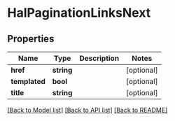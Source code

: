# HalPaginationLinksNext

## Properties
Name | Type | Description | Notes
------------ | ------------- | ------------- | -------------
**href** | **string** |  | [optional] 
**templated** | **bool** |  | [optional] 
**title** | **string** |  | [optional] 

[[Back to Model list]](../../README.md#documentation-for-models) [[Back to API list]](../../README.md#documentation-for-api-endpoints) [[Back to README]](../../README.md)

